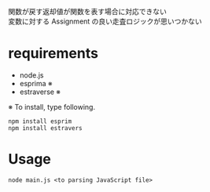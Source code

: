 関数が戻す返却値が関数を表す場合に対応できない  
変数に対する Assignment の良い走査ロジックが思いつかない

# requirements

 - node.js  
 - esprima ※  
 - estraverse ※  

※
To install, type following.  

```
npm install esprim
npm install estravers
```

# Usage
```
node main.js <to parsing JavaScript file>
```
